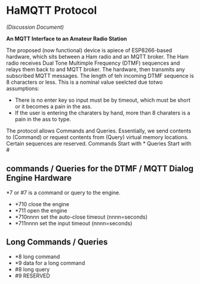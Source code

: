 # HaMQTT Protocol
_(Discussion Document)_

**An MQTT Interface to an Amateur Radio Station**

The proposed (now functional) device is apiece of ESP8266-based hardware, which sits between a Ham radio and an MQTT broker. The Ham radio receives Dual Tone Multimple Frequency (DTMF) sequences and relays them back to and MQTT broker. The hardware, then transmits any subscribed MQTT messages.
The length of teh incoming DTMF sequence is 8 characters or less. This is a nominal value seelcted due totwo assumptions:
- There is no enter key so input must be by timeout, which must be short or it becomes a pain in the ass.
- If the user is entering the charaters by hand, more than 8 charaters is a pain in the ass to type.

The protocol allows Commands and Queries. Essentially, we send contents to (Command) or request contents from (Query) virtual memory locations. Certain sequences are reserved.
Commands Start with *
Queries Start with #

## commands / Queries for the DTMF / MQTT Dialog Engine Hardware
*7 or #7 is a command or query to the engine. 
- *710 close the engine
- *711 open the engine
- *710nnnn set the auto-close timeout (nnnn=seconds)
- *711nnnn set the input timeout (nnnn=seconds)

## Long Commands / Queries
- *8 long command
- *9 data for a long command
- #8 long query
- #9 RESERVED
